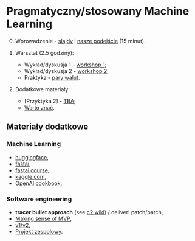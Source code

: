 # Pragmatyczny/stosowany Machine Learning

0. Wprowadzenie - [slajdy](00_intro/slides.pdf) i [nasze podejście](01_demo/README.md) (15 minut).

1. Warsztat (2.5 godziny):

   - Wykład/dyskusja 1 - [workshop 1](03_workshop_1/);
   - Wykład/dyskusja 2 - [workshop 2](03_workshop_2/);
   - Praktyka - [pary walut](04_practise/).

2. Dodatkowe materiały:

   - [Przyktyka 2] - [TBA](05_pratise/);
   - [Warto znać](09_dodatkowe/).

## Materiały dodatkowe

### Machine Learning

- [huggingface](https://huggingface.co),
- [fastai](https://github.com/fastai/fastai),
- [fastai course](https://course.fast.ai/),
- [kaggle.com](https://www.kaggle.com/),
- [OpenAI cookbook](https://github.com/openai/openai-cookbook).

### Software engineering

- **tracer bullet approach** (see [c2 wiki](https://wiki.c2.com/?TracerBullets)) / deliver! patch/patch,
- [Making sense of MVP](https://blog.crisp.se/2016/01/25/henrikkniberg/making-sense-of-mvp),
- [v1/v2](https://katemats.com/blog/lean-software-development-build-v1s-and-v2s),
- [Projekt zespołowy](https://github.com/wojciech11/se_projekt_zespolowy).
